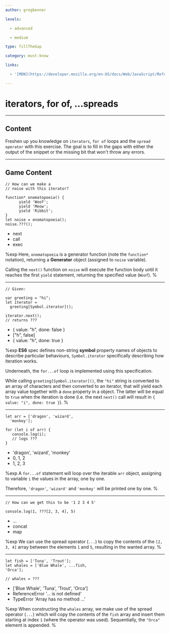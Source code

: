 ```yaml
---
author: gregbenner

levels:

  - advanced

  - medium

type: fillTheGap

category: must-know

links:

  - '[MDN](https://developer.mozilla.org/en-US/docs/Web/JavaScript/Reference/Operators/Destructuring_assignment#Array_destructuring){website}'

---
```


# iterators, for of, ...spreads

---
## Content

Freshen up you knowledge on `iterators`, `for of` loops and the `spread operator` with this exercise.
The goal is to fill in the gaps with either the output of the snippet or the missing bit that won't throw any errors.

---
## Game Content

```
// How can we make a
// noise with this iterator?

function* onomatopoeia() {
      yield 'Woof';
      yield 'Meow';
      yield 'Ribbit';
}
let noise = onomatopoeia();
noise.???();

```
* next
* call
* exec

%exp
Here, `onomatopoeia` is a generator function (note the `function*` notation), returning a **Generator** object (assigned to `noise` variable).

Calling the `next()` function on `noise` will execute the function body until it reaches the first `yield` statement, returning the specified value (`Woof`).
%

---

```
// Given:

var greeting = "hi";
let iterator =
  greeting[Symbol.iterator]();

iterator.next();
// returns ???

```
* { value: "h", done: false }
* ["h", false]
* { value: "h", done: true }

%exp
**ES6** spec defines non-string **symbol** property names of objects to describe particular behaviours, `Symbol.iterator` specifically describing how iteration works.

Underneath, the `for...of` loop is implemented using this specification.

While calling `greeting[Symbol.iterator]()`, the `"hi"` string is converted to an array of characters and then converted to an iterator, that will yield each array value together with a `done` property in a object. The latter will be equal to `true` when the iteration is done (i.e. the next `next()` call will result in `{ value: "i", done: true }`).
%

---

```
let arr = ['dragon', 'wizard',
  'monkey'];

for (let i of arr) {
   console.log(i);
   // logs ???
}

```
* 'dragon', 'wizard', 'monkey'
* 0, 1, 2
* 1, 2, 3

%exp
A `for...of` statement will loop over the iterable `arr` object, assigning to variable `i` the values in the array, one by one.

Therefore, `'dragon'`, `'wizard'` and `'monkey'` will be printed one by one.
%

---

```
// How can we get this to be '1 2 3 4 5'

console.log(1, ???[2, 3, 4], 5)
```
* ...
* concat
* map

%exp
We can use the spread operator (`...`) to copy the contents of the `[2, 3, 4]` array between the elements `1` and `5`, resulting in the wanted array.
%

---

```
let fish = ['Tuna', 'Trout'];
let whales = ['Blue Whale', ...fish,
'Orca'];

// whales = ???

```
* ['Blue Whale', 'Tuna', 'Trout', 'Orca']
* ReferenceError '... is not defined'
* TypeError 'Array has no method ...'

%exp
When constructing the `whales` array, we make use of the spread operator (`...`) which will copy the contents of the `fish` array and insert them starting at index `1` (where the operator was used). Sequentially, the `"Orca"` element is appended.
%

